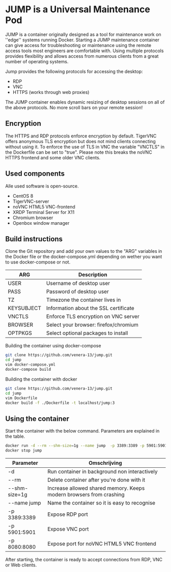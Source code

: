 # JUMP is a Universal Maintenance Pod

JUMP is a container originally designed as a tool for maintenance work on ''edge'' systems running Docker. Starting a JUMP maintenance container can give access for troubleshooting or maintenance using the remote access tools most engineers are comfortable with. Using multiple protocols provides flexibility and allows access from numerous clients from a great number of operating systems.

Jump provides the following protocols for accessing the desktop:

- RDP
- VNC
- HTTPS (works through web proxies)

The JUMP container enables dynamic resizing of desktop sessions on all of the above protocols. No more scroll bars on your remote session!

## Encryption

The HTTPS and RDP protocols enforce encryption by default. TigerVNC offers anonymous TLS encryption but does not mind clients connecting without using it. To enforce the use of TLS in VNC the variable "VNCTLS" in the Dockerfile can be set to "true". Please note this breaks the noVNC HTTPS frontend and some older VNC clients.

## Used components

Alle used software is open-source.

- CentOS 8
- TigerVNC-server
- noVNC HTML5 VNC-frontend
- XRDP Terminal Server for X11
- Chromium browser
- Openbox window manager

## Build instructions

Clone the Git repository and add your own values to the "ARG" variables in the Docker file or the docker-compose.yml depending on wether you want to use docker-compose or not.

| ARG        | Description                              |
|------------|------------------------------------------|
| USER       | Username of desktop user                 |
| PASS       | Password of desktop user                 |
| TZ         | Timezone the container lives in          |
| KEYSUBJECT | Information about the SSL certificate    |
| VNCTLS     | Enforce TLS encryption on VNC server     |
| BROWSER    | Select your browser: firefox/chromium    |
| OPTPKGS    | Select optional packages to install      |

Building the container using docker-compose

```bash
git clone https://github.com/venera-13/jump.git
cd jump
vim docker-compose.yml
docker-compose build
```

Building the container with docker

```bash
git clone https://github.com/venera-13/jump.git
cd jump
vim Dockerfile
docker build -f ./Dockerfile -t localhost/jump:3
```

## Using the container

Start the container with the below command. Parameters are explained in the table.

```bash
docker run -d --rm --shm-size=1g --name jump  -p 3389:3389 -p 5901:5901 -p 8080:8080 jump:3
docker stop jump
```

| Parameter     | Omschrijving                                                       |
|---------------|--------------------------------------------------------------------|
| -d            | Run container in background non interactively                      |
| --rm          | Delete container after you're done with it                         |
| --shm-size=1g | Increase allowed shared memory. Keeps modern browsers from crashing|
| --name jump   | Name the container so it is easy to recognise                      |
| -p 3389:3389  | Expose RDP port                                                    |
| -p 5901:5901  | Expose VNC port                                                    |
| -p 8080:8080  | Expose port for noVNC HTML5 VNC frontend                           |

After starting, the container is ready to accept connections from RDP, VNC or Web clients.
